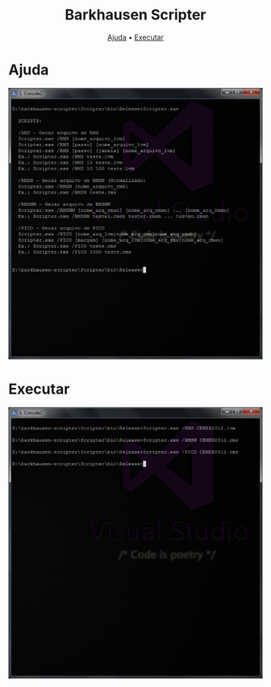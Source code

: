 <h1 align="center">
  Barkhausen Scripter
</h1>
<p align="center">
  <a href="#ajuda">Ajuda</a> •
  <a href="#executar">Executar</a>
</p>

# Ajuda
![alt text](https://raw.githubusercontent.com/samuel-oldra/Barkhausen-Scripter/main/README_IMGS/1.png)
# Executar
![alt text](https://raw.githubusercontent.com/samuel-oldra/Barkhausen-Scripter/main/README_IMGS/2.png)